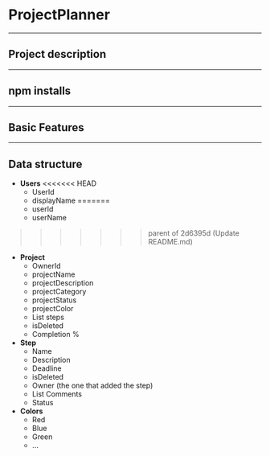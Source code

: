 # ProjectPlanner


---
## Project description


---
## npm installs


---
## Basic Features



---
## Data structure
- **Users**
<<<<<<< HEAD
  - UserId
  - displayName
=======
  - userId
  - userName
>>>>>>> parent of 2d6395d (Update README.md)
- **Project**
  - OwnerId
  - projectName
  - projectDescription
  - projectCategory
  - projectStatus
  - projectColor
  - List steps
  - isDeleted
  - Completion %
- **Step**
  - Name
  - Description
  - Deadline
  - isDeleted
  - Owner (the one that added the step)
  - List Comments
  - Status
- **Colors**
  - Red
  - Blue
  - Green
  - ...